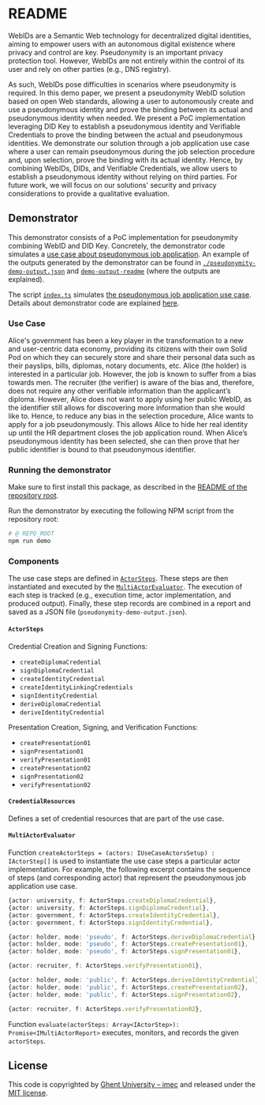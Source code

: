 <!-- omit in toc -->
# README

WebIDs are a Semantic Web technology for decentralized digital identities,
aiming to empower users with an autonomous digital
existence where privacy and control are key.
Pseudonymity is an important privacy protection tool.
However, WebIDs are not entirely within the control of its user and rely on other parties (e.g., DNS registry).

As such, WebIDs pose difficulties in scenarios where pseudonymity is required.
In this demo paper, we present a pseudonymity WebID solution based on open Web standards, allowing a user to autonomously create and use a pseudonymous identity and prove the binding between its actual and pseudonymous identity when needed.
We present a PoC implementation leveraging DID Key to establish a pseudonymous identity and Verifiable Credentials to prove the binding between the actual and pseudonymous identities.
We demonstrate our solution through a job application use case where a user can remain pseudonymous during the job selection procedure and, upon selection, prove the binding with its actual identity.
Hence, by combining WebIDs, DIDs, and Verifiable Credentials, we allow users to establish a pseudonymous identity without relying on third parties.
For future work, we will focus on our solutions' security and privacy considerations to provide a qualitative evaluation.

## Demonstrator

This demonstrator consists of a PoC implementation for pseudonymity combining WebID and DID Key.
Concretely,
the demonstrator code simulates a [use case about pseudonymous job application](#use-case).
An example of the outputs generated by the demonstrator can be found in [`./pseudonymity-demo-output.json`](./pseudonymity-demo-output.json) and [`demo-output-readme`](demo-output-readme.md) (where the outputs are explained).

The script [`index.ts`](./index.ts) simulates [the pseudonymous job application use case](#use-case).
Details about demonstrator code are explained [here](#components).

### Use Case

Alice's government
has been a key player in the transformation to a new and user-centric data economy,
providing its citizens with their own Solid Pod on which they can securely store and share their personal data such as their payslips, bills, diplomas, notary documents, etc.
Alice (the holder) is interested in a particular job.
However, the job is known to suffer from a bias towards men.
The recruiter (the verifier) is aware of the bias and, therefore, does not require any other verifiable information than the applicant’s diploma.
However, Alice does not want to apply using her public WebID,
as the identifier still allows for discovering more information than she would like to.
Hence, to reduce any bias in the selection procedure, Alice wants to apply for a job pseudonymously.
This allows Alice to hide her real identity up until the HR department closes the job application round.
When Alice’s pseudonymous identity has been selected, she can then prove that her public identifier is bound to that pseudonymous identifier.

### Running the demonstrator

Make sure to first install this package, as described in the [README of the repository root](../../README.md).

Run the demonstrator by executing the following NPM script from the repository root:

```bash
# @ REPO_ROOT
npm run demo
```

### Components

The use case steps are defined in [`ActorSteps`](#actorsteps).
These steps are then instantiated and executed by the [`MultiActorEvaluator`](#multiactorevaluator).
The execution of each step is tracked (e.g., execution time, actor implementation, and produced output).
Finally, these step records are combined in a report and saved as a JSON file (`pseudonymity-demo-output.json`).

#### `ActorSteps`

Credential Creation and Signing Functions:

- `createDiplomaCredential`
- `signDiplomaCredential`
- `createIdentityCredential`
- `createIdentityLinkingCredentials`
- `signIdentityCredential`
- `deriveDiplomaCredential`
- `deriveIdentityCredential`

Presentation Creation, Signing, and Verification Functions:

- `createPresentation01`
- `signPresentation01`
- `verifyPresentation01`
- `createPresentation02`
- `signPresentation02`
- `verifyPresentation02`

#### `CredentialResources`

Defines a set of credential resources that are part of the use case.

#### `MultiActorEvaluator`

Function `createActorSteps = (actors: IUseCaseActorsSetup) : IActorStep[]` is used to instantiate the use case steps a particular actor implementation.
For example, the following excerpt contains the sequence of steps (and corresponding actor) that represent the pseudonymous job application use case.

```ts
{actor: university, f: ActorSteps.createDiplomaCredential},
{actor: university, f: ActorSteps.signDiplomaCredential},
{actor: government, f: ActorSteps.createIdentityCredential},
{actor: government, f: ActorSteps.signIdentityCredential},

{actor: holder, mode: 'pseudo', f: ActorSteps.deriveDiplomaCredential},
{actor: holder, mode: 'pseudo', f: ActorSteps.createPresentation01},
{actor: holder, mode: 'pseudo', f: ActorSteps.signPresentation01},

{actor: recruiter, f: ActorSteps.verifyPresentation01},

{actor: holder, mode: 'public', f: ActorSteps.deriveIdentityCredential},
{actor: holder, mode: 'public', f: ActorSteps.createPresentation02},
{actor: holder, mode: 'public', f: ActorSteps.signPresentation02},

{actor: recruiter, f: ActorSteps.verifyPresentation02},
```

Function `evaluate(actorSteps: Array<IActorStep>): Promise<IMultiActorReport>` executes, monitors, and records the given `actorSteps`.

## License

This code is copyrighted by [Ghent University – imec](http://idlab.ugent.be/)
and released under the [MIT license](http://opensource.org/licenses/MIT).